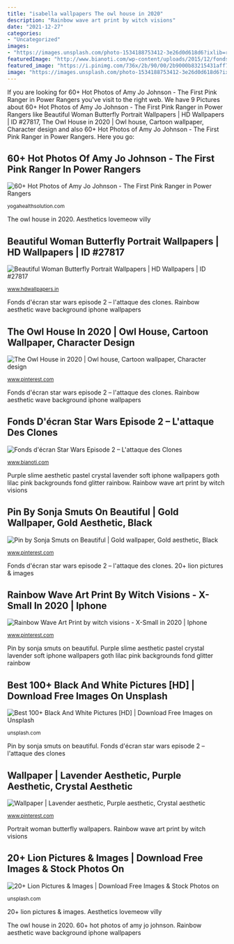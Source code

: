 ```yaml
---
title: "isabella wallpapers The owl house in 2020"
description: "Rainbow wave art print by witch visions"
date: "2021-12-27"
categories:
- "Uncategorized"
images:
- "https://images.unsplash.com/photo-1534188753412-3e26d0d618d6?ixlib=rb-1.2.1&amp;ixid=eyJhcHBfaWQiOjEyMDd9&amp;w=1000&amp;q=80"
featuredImage: "http://www.bianoti.com/wp-content/uploads/2015/12/fonds-ecran-star-wars-episode-2-attaque-des-clones-13.jpg"
featured_image: "https://i.pinimg.com/736x/2b/90/00/2b9000b83215431aff7892888e5055d9.jpg"
image: "https://images.unsplash.com/photo-1534188753412-3e26d0d618d6?ixlib=rb-1.2.1&amp;ixid=eyJhcHBfaWQiOjEyMDd9&amp;w=1000&amp;q=80"
---
```


If you are looking for 60+ Hot Photos of Amy Jo Johnson - The First Pink Ranger in Power Rangers you've visit to the right web. We have 9 Pictures about 60+ Hot Photos of Amy Jo Johnson - The First Pink Ranger in Power Rangers like Beautiful Woman Butterfly Portrait Wallpapers | HD Wallpapers | ID #27817, The Owl House in 2020 | Owl house, Cartoon wallpaper, Character design and also 60+ Hot Photos of Amy Jo Johnson - The First Pink Ranger in Power Rangers. Here you go:

## 60+ Hot Photos Of Amy Jo Johnson - The First Pink Ranger In Power Rangers

![60+ Hot Photos of Amy Jo Johnson - The First Pink Ranger in Power Rangers](https://yogahealthsolution.com/wp-content/uploads/2021/03/amy-jo-johnson_292_57_beautiful-1024x682.jpg "Best 100+ black and white pictures [hd]")

<small>yogahealthsolution.com</small>

The owl house in 2020. Aesthetics lovemeow villy

## Beautiful Woman Butterfly Portrait Wallpapers | HD Wallpapers | ID #27817

![Beautiful Woman Butterfly Portrait Wallpapers | HD Wallpapers | ID #27817](https://www.hdwallpapers.in/download/beautiful_woman_butterfly_portrait-1280x720.jpg "60+ hot photos of amy jo johnson")

<small>www.hdwallpapers.in</small>

Fonds d&#039;écran star wars episode 2 – l&#039;attaque des clones. Rainbow aesthetic wave background iphone wallpapers

## The Owl House In 2020 | Owl House, Cartoon Wallpaper, Character Design

![The Owl House in 2020 | Owl house, Cartoon wallpaper, Character design](https://i.pinimg.com/736x/2b/90/00/2b9000b83215431aff7892888e5055d9.jpg "Purple slime aesthetic pastel crystal lavender soft iphone wallpapers goth lilac pink backgrounds fond glitter rainbow")

<small>www.pinterest.com</small>

Fonds d&#039;écran star wars episode 2 – l&#039;attaque des clones. Rainbow aesthetic wave background iphone wallpapers

## Fonds D&#039;écran Star Wars Episode 2 – L&#039;attaque Des Clones

![Fonds d&#039;écran Star Wars Episode 2 – L&#039;attaque des Clones](http://www.bianoti.com/wp-content/uploads/2015/12/fonds-ecran-star-wars-episode-2-attaque-des-clones-13.jpg "60+ hot photos of amy jo johnson")

<small>www.bianoti.com</small>

Purple slime aesthetic pastel crystal lavender soft iphone wallpapers goth lilac pink backgrounds fond glitter rainbow. Rainbow wave art print by witch visions

## Pin By Sonja Smuts On Beautiful | Gold Wallpaper, Gold Aesthetic, Black

![Pin by Sonja Smuts on Beautiful | Gold wallpaper, Gold aesthetic, Black](https://i.pinimg.com/736x/70/2e/90/702e9004d8f47159303ce2add3f25257.jpg "Beautiful woman butterfly portrait wallpapers")

<small>www.pinterest.com</small>

Fonds d&#039;écran star wars episode 2 – l&#039;attaque des clones. 20+ lion pictures &amp; images

## Rainbow Wave Art Print By Witch Visions - X-Small In 2020 | Iphone

![Rainbow Wave Art Print by witch visions - X-Small in 2020 | Iphone](https://i.pinimg.com/736x/40/8e/20/408e20d378ea5175423e3afccf44e34d.jpg "Aesthetics lovemeow villy")

<small>www.pinterest.com</small>

Pin by sonja smuts on beautiful. Purple slime aesthetic pastel crystal lavender soft iphone wallpapers goth lilac pink backgrounds fond glitter rainbow

## Best 100+ Black And White Pictures [HD] | Download Free Images On Unsplash

![Best 100+ Black And White Pictures [HD] | Download Free Images on Unsplash](https://images.unsplash.com/photo-1520262494112-9fe481d36ec3?ixlib=rb-1.2.1&amp;ixid=eyJhcHBfaWQiOjEyMDd9&amp;w=1000&amp;q=80 "60+ hot photos of amy jo johnson")

<small>unsplash.com</small>

Pin by sonja smuts on beautiful. Fonds d&#039;écran star wars episode 2 – l&#039;attaque des clones

## Wallpaper | Lavender Aesthetic, Purple Aesthetic, Crystal Aesthetic

![Wallpaper | Lavender aesthetic, Purple aesthetic, Crystal aesthetic](https://i.pinimg.com/originals/3e/be/8c/3ebe8cd080534b4c474610f43180b915.jpg "Fonds d&#039;écran star wars episode 2 – l&#039;attaque des clones")

<small>www.pinterest.com</small>

Portrait woman butterfly wallpapers. Rainbow wave art print by witch visions

## 20+ Lion Pictures &amp; Images | Download Free Images &amp; Stock Photos On

![20+ Lion Pictures &amp; Images | Download Free Images &amp; Stock Photos on](https://images.unsplash.com/photo-1534188753412-3e26d0d618d6?ixlib=rb-1.2.1&amp;ixid=eyJhcHBfaWQiOjEyMDd9&amp;w=1000&amp;q=80 "Best 100+ black and white pictures [hd]")

<small>unsplash.com</small>

20+ lion pictures &amp; images. Aesthetics lovemeow villy

The owl house in 2020. 60+ hot photos of amy jo johnson. Rainbow aesthetic wave background iphone wallpapers
